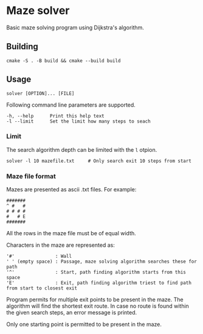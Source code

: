 # Maze solver

Basic maze solving program using Dijkstra's algorithm.

## Building
```(bash)
cmake -S . -B build && cmake --build build
```

## Usage
```(bash)
solver [OPTION]... [FILE]
```
Following command line parameters are supported.
```(bash)
-h, --help      Print this help text
-l --limit      Set the limit how many steps to seach
```

### Limit
The search algorithm depth can be limited with the `l` otpion.
```(bash)
solver -l 10 mazefile.txt     # Only search exit 10 steps from start
```

### Maze file format
Mazes are presented as ascii .txt files. For example:

```
#######
^ #   #
# # # #
#   # E
#######
```

All the rows in the maze file must be of equal width.


Characters in the maze are represented as:
```
'#'               : Wall
' ' (empty space) : Passage, maze solving algorithm searches these for path
'^'               : Start, path finding algorithm starts from this space
'E'               : Exit, path finding algorithm triest to find path from start to closest exit
```

Program permits for multiple exit points to be present in the maze. The algorithm will find the shortest exit route. In case no
route is found within the given search steps, an error message is printed.

Only one starting point is permitted to be present in the maze.
